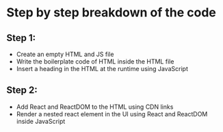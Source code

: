 # Step by step breakdown of the code

## Step 1:

- Create an empty HTML and JS file
- Write the boilerplate code of HTML inside the HTML file
- Insert a heading in the HTML at the runtime using JavaScript

## Step 2:

- Add React and ReactDOM to the HTML using CDN links
- Render a nested react element in the UI using React and ReactDOM inside JavaScript
